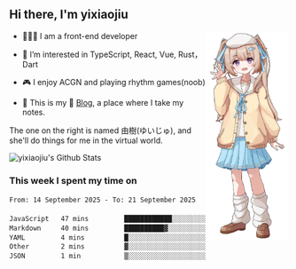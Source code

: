 ## Hi there, I'm yixiaojiu

<img src="./yuiju.webp" align="right" width="150" />

- 🧑🏻‍💻 I am a front-end developer

- 👀 I’m interested in TypeScript, React, Vue, Rust，Dart

- 🎮 I enjoy ACGN and playing rhythm games(noob)

- 🌱 This is my 📝 [Blog](https://note.yixiaojiu.top), a place where I take my notes.

The one on the right is named 由樹(ゆいじゅ), and she'll do things for me in the virtual world.

<img src="https://github-readme-stats-iota-ruby-45.vercel.app/api?show_icons=true&hide_title=true&hide_rank=true&count_private=true&show_bg=1&username=yixiaojiu" alt="yixiaojiu's Github Stats"/>

### This week I spent my time on

<!--START_SECTION:waka-->

```txt
From: 14 September 2025 - To: 21 September 2025

JavaScript   47 mins         ████████████░░░░░░░░░░░░░   48.66 %
Markdown     40 mins         ██████████▓░░░░░░░░░░░░░░   42.12 %
YAML         4 mins          █░░░░░░░░░░░░░░░░░░░░░░░░   04.25 %
Other        2 mins          ▓░░░░░░░░░░░░░░░░░░░░░░░░   03.03 %
JSON         1 min           ▒░░░░░░░░░░░░░░░░░░░░░░░░   01.77 %
```

<!--END_SECTION:waka-->
